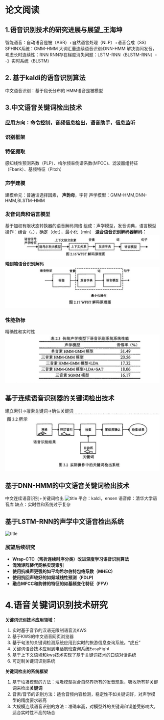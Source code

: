 # 论文阅读

## 1.语音识别技术的研究进展与展望_王海坤
智能语音：自动语音是被（ASR）+自然语言处理（NLP）+语音合成（SS）
SPHINX系统：GMM-HMM
大词汇量连续语音识别:DNN-HMM
解决协同发音，考虑长时连续性：RNN
RNN存在梯度消失问题：LSTM-RNN（BLSTM-RNN）--》实时系统（BLSTM）

## 2. 基于kaldi的语音识别算法
中文语音识别：基于段长分布的 HMM语音是被模型

## 3.中文语音关键词检出技术
### 应用方向：命令控制，音频信息检出，语音助手，信息监听
### 识别框架
### 特征提取
感知线性预测系数（PLP）、梅尔频率倒谱系数(MFCC)、滤波器组特征（Fbank）、基频特征（Pitch）
### 声学建模
建模单元：普通话选择因素， **声韵母**，字符
声学模型：GMM-HMM,DNN-HMM,BLSTM-HMM
### 发音词典和语言模型
基于加权有限状态转换器的语音解码网络
组成：声学模型，发音词典，语言模型
操作：组合（。），确定（det），最小化（min）
**混合语音识别解码器解码：**
![title](https://raw.githubusercontent.com/Ewing199/gitnote_image/master/gitnote/2019/05/14/%E5%B1%8F%E5%B9%95%E5%BF%AB%E7%85%A7%202019-05-14%2021.04.49-1557839445803.png)
**端到端语音识别解码**
![title](https://raw.githubusercontent.com/Ewing199/gitnote_image/master/gitnote/2019/05/14/%E5%B1%8F%E5%B9%95%E5%BF%AB%E7%85%A7%202019-05-14%2021.17.32-1557839864058.png)
### 性能指标
精确性和实时性
![title](https://raw.githubusercontent.com/Ewing199/gitnote_image/master/gitnote/2019/05/14/%E5%B1%8F%E5%B9%95%E5%BF%AB%E7%85%A7%202019-05-14%2021.23.32-1557840359762.png)
## 基于连续语音识别器的关键词检出技术
建立索引->搜索关键词->确认关键词
![title](https://raw.githubusercontent.com/Ewing199/gitnote_image/master/gitnote/2019/05/14/%E5%B1%8F%E5%B9%95%E5%BF%AB%E7%85%A7%202019-05-14%2021.54.22-1557842077204.png)
## 基于DNN-HMM的中文语音关键词检出技术
中文连续语音识别+关键词检出
![title](https://i.loli.net/2019/05/15/5cdb6ce9a092783704.png)
平台：kaldi，ensen
语音库：清华大学语音库
缺点：实时性和系统过于复杂
## 基于LSTM-RNN的声学中文语音检出系统
![title](https://i.loli.net/2019/05/15/5cdb71032008f30421.png)
### 展望后续研究
- **Wrap-CTC（弯折连续时序分类）改进深度学习语音识别算法**
- **混淆矩阵替代网格实现索引**
- **使用抗噪声更强的如平均希尔伯特包络系数（MHEC)**
- **使用抗回声较好的如频域线性预测（FDLP)**
- **融合MFCC和韵律的特征的如基频变化特征（FFV)**

# 4.语音关键词识别技术研究

**关键词识别技术应用领域：**
1. 实时基于音节的汉语无限制语音流KWS
2. 基于KWS的中文语音网页浏览器
3. 基于句法的关键词检测系统应用到实时的旅游信息查询系统，“虎丘”
4. 关键词语音技术应用到电话航班查询系统EasyFight
5. 基于上下文语境和kws技术实现了基于关键词技术的口语对话系统
6. 可定制关键词识别系统

**关键词检出的系统框架**
1. 基于垃圾模型的方法：垃圾模型拟合自然界所有的发音现象，吸收所有非关键词来检出**关键词**
2. 音素/音节的识别方法：适合音频内容检测，稳定性不如关键词好，对声学模型的精度要求较高
3. 大规模连续语音识别的方法：准确率高，对模型外的关键词和误差受影响大，适合实时性不高的场合 





